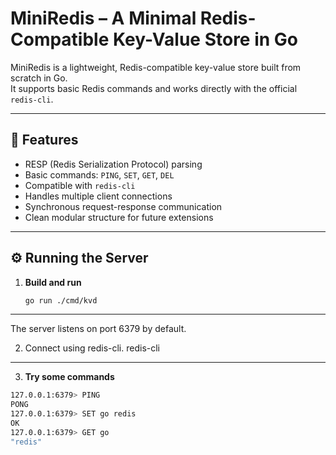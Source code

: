 # MiniRedis – A Minimal Redis-Compatible Key-Value Store in Go

MiniRedis is a lightweight, Redis-compatible key-value store built from scratch in Go.  
It supports basic Redis commands and works directly with the official `redis-cli`.

---

## 🚀 Features

- RESP (Redis Serialization Protocol) parsing  
- Basic commands: `PING`, `SET`, `GET`, `DEL`  
- Compatible with `redis-cli`  
- Handles multiple client connections  
- Synchronous request-response communication  
- Clean modular structure for future extensions

---

## ⚙️ Running the Server

1. **Build and run**
   ```bash
   go run ./cmd/kvd

---

The server listens on port 6379 by default.

2. Connect using redis-cli.
   redis-cli

---

3. **Try some commands**
```bash
127.0.0.1:6379> PING
PONG
127.0.0.1:6379> SET go redis
OK
127.0.0.1:6379> GET go
"redis"




